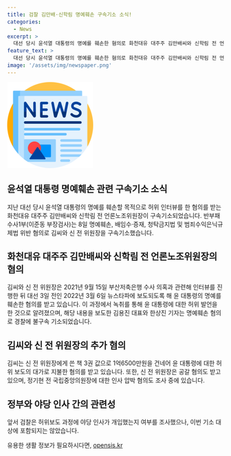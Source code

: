 ```yaml
---
title: 검찰 김만배·신학림 명예훼손 구속기소 소식!
categories:
  - News
excerpt: >
  대선 당시 윤석열 대통령의 명예를 훼손한 혐의로 화천대유 대주주 김만배씨와 신학림 전 언론노조위원장이 구속기소됐다. 김씨와 신 전 위원장은 2021년 9월에 윤 대통령을 향한 허위인터뷰를 진행한 후, 이를 뉴스타파가 보도한 것으로 알려졌다. 김씨는 윤 대통령을 향한 허위 발언 대가로 대한민국을 지배하는 혼맥지도와 3권 값을 1억6500만원을 건넸으며, 신 전 위원장은 공갈 혐의도 받고 있다. 또한, 정기현 전 국립중앙의원장에게 혼맥지도 책자의 양도를 허가하지 않았다며 1억5000만원을 요구하고 협박한 혐의도 더해졌다. 이에 대한 야당 인사의 개입 여부에 대해서는 기소 대상에 포함되지 않았다.
feature_text: >
  대선 당시 윤석열 대통령의 명예를 훼손한 혐의로 화천대유 대주주 김만배씨와 신학림 전 언론노조위원장이 구속기소됐다. 김씨와 신 전 위원장은 2021년 9월에 윤 대통령을 향한 허위인터뷰를 진행한 후, 이를 뉴스타파가 보도한 것으로 알려졌다. 김씨는 윤 대통령을 향한 허위 발언 대가로 대한민국을 지배하는 혼맥지도와 3권 값을 1억6500만원을 건넸으며, 신 전 위원장은 공갈 혐의도 받고 있다. 또한, 정기현 전 국립중앙의원장에게 혼맥지도 책자의 양도를 허가하지 않았다며 1억5000만원을 요구하고 협박한 혐의도 더해졌다. 이에 대한 야당 인사의 개입 여부에 대해서는 기소 대상에 포함되지 않았다.
image: '/assets/img/newspaper.png'
---
```


<p><img src="/assets/img/newspaper.png" alt="kimp 속보" /></p>

<h2 data-ke-size="size26">윤석열 대통령 명예훼손 관련 구속기소 소식</h2>

<p data-ke-size="size16">지난 대선 당시 윤석열 대통령의 명예를 훼손할 목적으로 허위 인터뷰를 한 혐의를 받는 화천대유 대주주 김만배씨와 신학림 전 언론노조위원장이 구속기소되었습니다. 반부패수사1부(이준동 부장검사)는 8일 명예훼손, 배임수·증재, 청탁금지법 및 범죄수익은닉규제법 위반 혐의로 김씨와 신 전 위원장을 구속기소했습니다.</p>

<h2 data-ke-size="size26">화천대유 대주주 김만배씨와 신학림 전 언론노조위원장의 혐의</h2>

<p data-ke-size="size16">김씨와 신 전 위원장은 2021년 9월 15일 부산저축은행 수사 의혹과 관련해 인터뷰를 진행한 뒤 대선 3일 전인 2022년 3월 6일 뉴스타파에 보도되도록 해 윤 대통령의 명예를 훼손한 혐의를 받고 있습니다. 이 과정에서 녹취를 통해 윤 대통령에 대한 허위 발언을 한 것으로 알려졌으며, 해당 내용을 보도한 김용진 대표와 한상진 기자는 명예훼손 혐의로 경찰에 불구속 기소되었습니다.</p>

<h2 data-ke-size="size26">김씨와 신 전 위원장의 추가 혐의</h2>

<p data-ke-size="size16">김씨는 신 전 위원장에게 쓴 책 3권 값으로 1억6500만원을 건네어 윤 대통령에 대한 허위 보도의 대가로 지불한 혐의를 받고 있습니다. 또한, 신 전 위원장은 공갈 혐의도 받고 있으며, 정기현 전 국립중앙의원장에 대한 인사 압박 혐의도 조사 중에 있습니다.</p>

<h2 data-ke-size="size26">정부와 야당 인사 간의 관련성</h2>

<p data-ke-size="size16">앞서 검찰은 허위보도 과정에 야당 인사가 개입했는지 여부를 조사했으나, 이번 기소 대상에 포함되지는 않았습니다.</p>
유용한 생활 정보가 필요하시다면, <a href="https://opensis.kr" rel="dofollow">opensis.kr</a>


